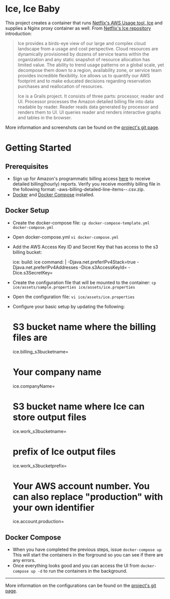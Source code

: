 # Ice, Ice Baby 

This project creates a container that runs [Netflix's AWS Usage tool, Ice](https://github.com/Netflix/ice) and supplies a Nginx proxy container as well. From [Netflix's Ice repository](https://github.com/Netflix/ice) introduction:

> Ice provides a birds-eye view of our large and complex cloud landscape
> from a usage and cost perspective. Cloud resources are dynamically
> provisioned by dozens of service teams within the organization and any
> static snapshot of resource allocation has limited value. The ability
> to trend usage patterns on a global scale, yet decompose them down to
> a region, availability zone, or service team provides incredible
> flexibility. Ice allows us to quantify our AWS footprint and to make
> educated decisions regarding reservation purchases and reallocation of
> resources.
> 
> Ice is a Grails project. It consists of three parts: processor, reader
> and UI. Processor processes the Amazon detailed billing file into data
> readable by reader. Reader reads data generated by processor and
> renders them to UI. UI queries reader and renders interactive graphs
> and tables in the browser.

More information and screenshots can be found on the [project's git page](https://github.com/Netflix/ice). 

# Getting Started

## Prerequisites 

 - Sign up for Amazon's programmatic billing access [here](http://docs.aws.amazon.com/awsaccountbilling/latest/aboutv2/detailed-billing-reports.html) to receive detailed billing(hourly) reports. Verify you receive monthly billing file in the following format: <accountid>-aws-billing-detailed-line-items-<year>-<month>.csv.zip.
 - [Docker](https://docs.docker.com/installation/) and [Docker Compose](https://docs.docker.com/compose/install/) installed.

## Docker Setup

 - Create the docker-compose file: `cp docker-compose-template.yml docker-compose.yml` 
 - Open docker-compose.yml `vi docker-compose.yml`
  - Add the AWS Access Key ID and Secret Key that has access to the s3 billing bucket:

    ice:
      build: ice
      command: |
        -Djava.net.preferIPv4Stack=true
        -Djava.net.preferIPv4Addresses
        -Dice.s3AccessKeyId=<s3AccessKeyId>
        -Dice.s3SecretKey=<s3SecretKeyId> 
       
 - Create the configuration file that will be mounted to the container:  `cp ice/assets/sample.properties ice/assets/ice.properties`
 - Open the configuration file:  `vi ice/assets/ice.properties` 
  - Configure your basic setup by updating the following:
    
    # S3 bucket name where the billing files are
    ice.billing_s3bucketname=
    
    # Your company name
    ice.companyName=	
    
    # S3 bucket name where Ice can store output files
    ice.work_s3bucketname=
	
	# prefix of Ice output files
	ice.work_s3bucketprefix=
    
    # Your AWS account number. You can also replace "production" with your own identifier 
    ice.account.production=

## Docker Compose

 - When you have completed the previous steps, issue `docker-compose up` This will start the containers in the forground so you can see if there are any errors.
 - Once everything looks good and you can access the UI from `docker-compose up -d` to run the containers in the background.

----------

More information on the configurations can be found on the [project's git page](https://github.com/Netflix/ice). 


